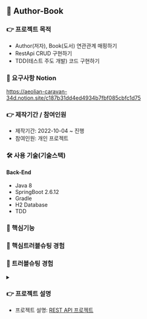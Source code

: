 ## 📌 Author-Book

### 👉 프로젝트 목적 
+ Author(저자), Book(도서) 연관관계 매핑하기
+ RestApi CRUD 구현하기 
+ TDD(테스트 주도 개발) 코드 구현하기 

### 📌 요구사항 Notion
 https://aeolian-caravan-34d.notion.site/c187b31dd4ed4934b7fbf085cbfc1d75

### 👉 제작기간 / 참여인원
+ 제작기간: 2022-10-04 ~ 진행
+ 참여인원: 개인 프로젝트

### 🛠 사용 기술(기술스택)
#### Back-End
+ Java 8
+ SpringBoot 2.6.12
+ Gradle
+ H2 Database
+ TDD

### 📌 핵심기능

### 📌 핵심트러블슈팅 경험

### 📌 트러블슈팅 경험
<details>
<summary></summary>
<div markdown="1">

 
</div>
</details>  


### 👉 프로젝트 설명
+ 프로젝트 설명: <a href="https://pan2468.tistory.com/category/Toy%20Project/%EA%B3%BC%EC%A0%9C">REST API 프로젝트</a>
  






